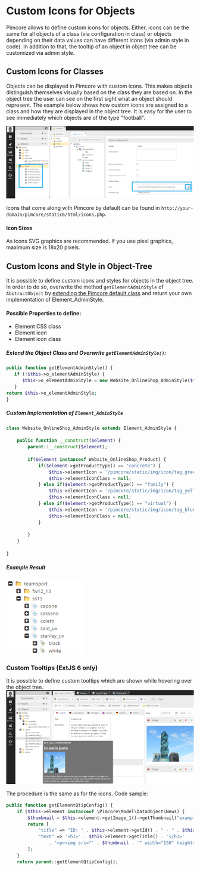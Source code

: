 # Custom Icons for Objects

Pimcore allows to define custom icons for objects. Either, icons can be the same for all objects of a class 
(via configuration in class) or objects depending on their data values can have different icons (via admin style in code). 
In addition to that, the tooltip of an object in object tree can be customized via admin style.   

## Custom Icons for Classes

Objects can be displayed in Pimcore with custom icons. This makes objects distinguish themselves visually based on the 
class they are based on.
In the object tree the user can see on the first sight what an object should represent. The example below shows how 
custom icons are assigned to a class and how they are displayed in the object tree. It is easy for the user to see 
immediately which objects are of the type "football".

![Class Icons](../../../img/classes-icons1.png)

Icons that come along with Pimcore by default can be found in `http://your-domain/pimcore/static6/html/icons.php`.

#### Icon Sizes
As icons SVG graphics are recommended. If you use pixel graphics, maximum size is 18x20 pixels. 


## Custom Icons and Style in Object-Tree

It is possible to define custom icons and styles for objects in the object tree. 
In order to do so, overwrite the method `getElementAdminStyle` of `AbstractObject` by [extending the Pimcore 
 default class](./01_Inheritance.md) and return your own implementation of Element_AdminStyle.
 
#### Possible Properties to define:
* Element CSS class
* Element icon
* Element icon class

##### Extend the Object Class and Overwrite `getElementAdminStyle()`:
```php
public function getElementAdminStyle() {
   if (!$this->o_elementAdminStyle) {
      $this->o_elementAdminStyle = new Website_OnlineShop_AdminStyle($this);
   }
return $this->o_elementAdminStyle;
}
```

##### Custom Implementation of `Element_AdminStyle`
```php
class Website_OnlineShop_AdminStyle extends Element_AdminStyle {
 
    public function __construct($element) {
        parent::__construct($element);
 
        if($element instanceof Website_OnlineShop_Product) {
            if($element->getProductType() == "concrete") {
                $this->elementIcon = '/pimcore/static/img/icon/tag_green.png';
                $this->elementIconClass = null;
            } else if($element->getProductType() == "family") {
                $this->elementIcon = '/pimcore/static/img/icon/tag_yellow.png';
                $this->elementIconClass = null;
            } else if($element->getProductType() == "virtual") {
                $this->elementIcon = '/pimcore/static/img/icon/tag_blue.png';
                $this->elementIconClass = null;
            }
 
        }
    }
 
}
```

##### Example Result
![Class Icons](../../../img/classes-icons2.png)


### Custom Tooltips (ExtJS 6 only)

It is possible to define custom tooltips which are shown while hovering over the object tree.
![Class Icons](../../../img/classes-icons3.png)


The procedure is the same as for the icons. Code sample:
```php
public function getElementQtipConfig() {
    if ($this->element instanceof \Pimcore\Model\DataObject\News) {
        $thumbnail = $this->element->getImage_1()->getThumbnail("exampleResize");
        return [
            "title" => "ID: " . $this->element->getId() . " - " . $this->element->getDate(),
            "text" => '<h1>' . $this->element->getTitle() . '</h1>'
                . '<p><img src="' . $thumbnail . '" width="150" height="150"/></p> ' . $this->element->getShortText()
        ];
    }
    return parent::getElementQtipConfig();
```
